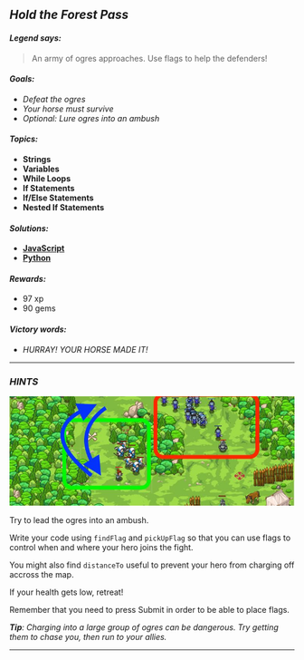 ## _Hold the Forest Pass_

#### _Legend says:_
> An army of ogres approaches. Use flags to help the defenders!

#### _Goals:_
+ _Defeat the ogres_
+ _Your horse must survive_
+ _Optional: Lure ogres into an ambush_

#### _Topics:_
+ **Strings**
+ **Variables**
+ **While Loops**
+ **If Statements**
+ **If/Else Statements**
+ **Nested If Statements**

#### _Solutions:_
+ **[JavaScript](forestPass.js)**
+ **[Python](forest_pass.py)**

#### _Rewards:_
+ 97 xp
+ 90 gems

#### _Victory words:_
+ _HURRAY! YOUR HORSE MADE IT!_

___

### _HINTS_

![](img/hold-the-forest-pass.jpeg)

Try to lead the ogres into an ambush.

Write your code using `findFlag` and `pickUpFlag` so that you can use flags to control when and where your hero joins the fight. 

You might also find `distanceTo` useful to prevent your hero from charging off accross the map.

If your health gets low, retreat!

Remember that you need to press Submit in order to be able to place flags.

_**Tip**: Charging into a large group of ogres can be dangerous. Try getting them to chase you, then run to your allies._

___
